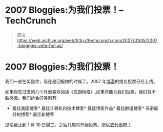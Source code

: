 # 2007 Bloggies:为我们投票！–TechCrunch

> 原文：<https://web.archive.org/web/http://techcrunch.com/2007/01/05/2007-bloggies-vote-for-us/>

# 2007 Bloggies:为我们投票！

我们一直在奖励你，现在是回报你的时候了。2007 年[博客](https://web.archive.org/web/20210307100005/http://2007.bloggies.com/)的提名投票已经上线。

如果你在过去的六个月里喜欢阅读《克朗彻格》,如果你能为我们投票，我们将不胜感激。我们适合的类别有:

*   最佳美国博客*   最佳计算机和技术博客*   最佳博客作品*   最佳群组博客*   保密最好的博客*   最佳新博客

提名截止到 1 月 10 日周三，之后几周将开始投票。[所以去代表吧！](https://web.archive.org/web/20210307100005/http://2007.bloggies.com/)